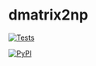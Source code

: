 # dmatrix2np

[![Tests](https://github.com/aporia-ai/dmatrix2np/workflows/Test/badge.svg)](https://github.com/aporia-ai/dmatrix2np/actions?workflow=Test)

[![PyPI](https://img.shields.io/pypi/v/dmatrix2np.svg)](https://pypi.org/project/dmatrix2np/)
